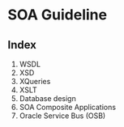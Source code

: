 # SOA Guideline

## Index

1. WSDL
2. XSD
3. XQueries
4. XSLT
5. Database design
6. SOA Composite Applications
7. Oracle Service Bus (OSB)